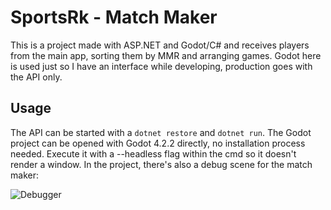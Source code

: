 # SportsRk - Match Maker

This is a project made with ASP.NET and Godot/C# and receives players from the main app, sorting them by MMR and arranging games. Godot here is used just so I have an interface while developing, production goes with the API only.

## Usage

The API can be started with a `dotnet restore` and `dotnet run`. The Godot project can be opened with Godot 4.2.2 directly, no installation process needed. Execute it with a --headless flag within the cmd so it doesn't render a window. In the project, there's also a debug scene for the match maker:

![Debugger](https://i.imgur.com/MmXlZ5J.png)
